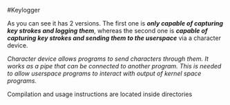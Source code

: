 #Keylogger

As you can see it has 2 versions. The first one is ***only capable of capturing key strokes and logging them***,
whereas the second one is ***capable of capturing key strokes and sending them to the userspace*** via a character device.

*Character device allows programs to send characters through them. It works as a pipe that can be connected to another program.
This is needed to allow userspace programs to interact with output of kernel space programs.*

Compilation and usage instructions are located inside directories
